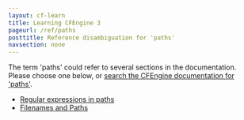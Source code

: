 ```yaml
---
layout: cf-learn
title: Learning CFEngine 3
pageurl: /ref/paths
posttitle: Reference disambiguation for 'paths'
navsection: none
---
```


The term 'paths' could refer to several sections in the documentation. Please choose one below, or
[search the CFEngine documentation for 'paths'](http://cfengine.com/docs/3.5/search.html?q=paths).

- [Regular expressions in paths](http://cfengine.com/docs/3.5/manuals-language-concepts-pattern-matching-and-referencing.html#regular-expressions-in-paths)
- [Filenames and Paths](http://cfengine.com/docs/3.5/reference-syntax-filenames-and-paths.html#filenames-and-paths)
